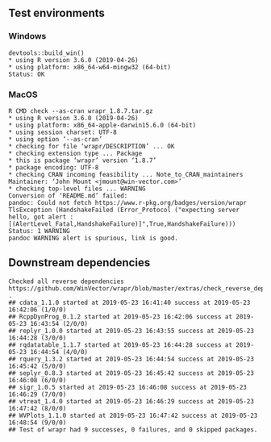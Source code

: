 

## Test environments


### Windows

    devtools::build_win()
    * using R version 3.6.0 (2019-04-26)
    * using platform: x86_64-w64-mingw32 (64-bit)
    Status: OK

### MacOS

    R CMD check --as-cran wrapr_1.8.7.tar.gz 
    * using R version 3.6.0 (2019-04-26)
    * using platform: x86_64-apple-darwin15.6.0 (64-bit)
    * using session charset: UTF-8
    * using option ‘--as-cran’
    * checking for file ‘wrapr/DESCRIPTION’ ... OK
    * checking extension type ... Package
    * this is package ‘wrapr’ version ‘1.8.7’
    * package encoding: UTF-8
    * checking CRAN incoming feasibility ... Note_to_CRAN_maintainers
    Maintainer: ‘John Mount <jmount@win-vector.com>’
    * checking top-level files ... WARNING
    Conversion of ‘README.md’ failed:
    pandoc: Could not fetch https://www.r-pkg.org/badges/version/wrapr
    TlsException (HandshakeFailed (Error_Protocol ("expecting server hello, got alert : [(AlertLevel_Fatal,HandshakeFailure)]",True,HandshakeFailure)))
    Status: 1 WARNING
    pandoc WARNING alert is spurious, link is good.

## Downstream dependencies

    Checked all reverse dependencies https://github.com/WinVector/wrapr/blob/master/extras/check_reverse_dependencies.md .
    ## cdata_1.1.0 started at 2019-05-23 16:41:40 success at 2019-05-23 16:42:06 (1/0/0) 
    ## RcppDynProg_0.1.2 started at 2019-05-23 16:42:06 success at 2019-05-23 16:43:54 (2/0/0) 
    ## replyr_1.0.0 started at 2019-05-23 16:43:55 success at 2019-05-23 16:44:28 (3/0/0) 
    ## rqdatatable_1.1.7 started at 2019-05-23 16:44:28 success at 2019-05-23 16:44:54 (4/0/0) 
    ## rquery_1.3.2 started at 2019-05-23 16:44:54 success at 2019-05-23 16:45:42 (5/0/0) 
    ## seplyr_0.8.3 started at 2019-05-23 16:45:42 success at 2019-05-23 16:46:08 (6/0/0) 
    ## sigr_1.0.5 started at 2019-05-23 16:46:08 success at 2019-05-23 16:46:29 (7/0/0) 
    ## vtreat_1.4.0 started at 2019-05-23 16:46:29 success at 2019-05-23 16:47:42 (8/0/0) 
    ## WVPlots_1.1.0 started at 2019-05-23 16:47:42 success at 2019-05-23 16:48:54 (9/0/0)
    ## Test of wrapr had 9 successes, 0 failures, and 0 skipped packages. 

 